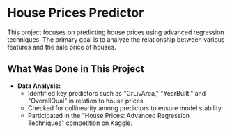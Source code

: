 # House Prices Predictor

This project focuses on predicting house prices using advanced regression techniques. The primary goal is to analyze the relationship between various features and the sale price of houses.

## What Was Done in This Project

- **Data Analysis:**
  - Identified key predictors such as "GrLivArea," "YearBuilt," and "OverallQual" in relation to house prices.
  - Checked for collinearity among predictors to ensure model stability.
  - Participated in the "House Prices: Advanced Regression Techniques" competition on Kaggle.
